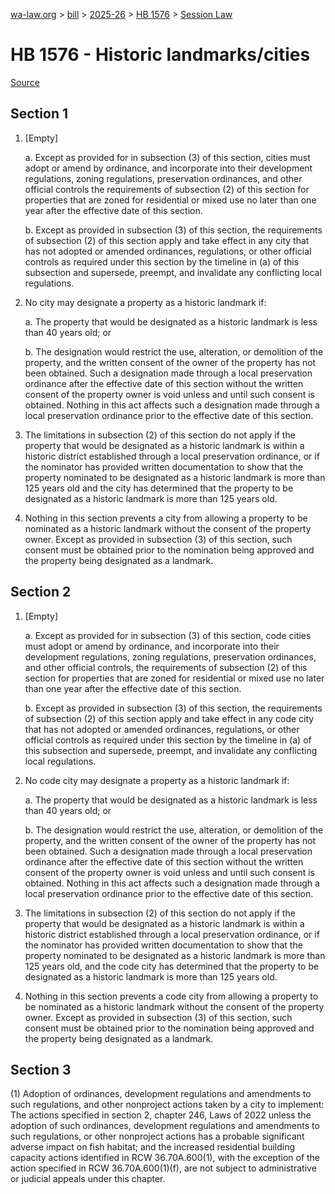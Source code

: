[wa-law.org](/) > [bill](/bill/) > [2025-26](/bill/2025-26/) > [HB 1576](/bill/2025-26/hb/1576/) > [Session Law](/bill/2025-26/hb/1576/S.SL/)

# HB 1576 - Historic landmarks/cities

[Source](http://lawfilesext.leg.wa.gov/biennium/2025-26/Pdf/Bills/Session%20Laws/House/1576-S.SL.pdf)

## Section 1
1. [Empty]

    a. Except as provided for in subsection (3) of this section, cities must adopt or amend by ordinance, and incorporate into their development regulations, zoning regulations, preservation ordinances, and other official controls the requirements of subsection (2) of this section for properties that are zoned for residential or mixed use no later than one year after the effective date of this section.

    b. Except as provided in subsection (3) of this section, the requirements of subsection (2) of this section apply and take effect in any city that has not adopted or amended ordinances, regulations, or other official controls as required under this section by the timeline in (a) of this subsection and supersede, preempt, and invalidate any conflicting local regulations.

2. No city may designate a property as a historic landmark if:

    a. The property that would be designated as a historic landmark is less than 40 years old; or

    b. The designation would restrict the use, alteration, or demolition of the property, and the written consent of the owner of the property has not been obtained. Such a designation made through a local preservation ordinance after the effective date of this section without the written consent of the property owner is void unless and until such consent is obtained. Nothing in this act affects such a designation made through a local preservation ordinance prior to the effective date of this section.

3. The limitations in subsection (2) of this section do not apply if the property that would be designated as a historic landmark is within a historic district established through a local preservation ordinance, or if the nominator has provided written documentation to show that the property nominated to be designated as a historic landmark is more than 125 years old and the city has determined that the property to be designated as a historic landmark is more than 125 years old.

4. Nothing in this section prevents a city from allowing a property to be nominated as a historic landmark without the consent of the property owner. Except as provided in subsection (3) of this section, such consent must be obtained prior to the nomination being approved and the property being designated as a landmark.

## Section 2
1. [Empty]

    a. Except as provided for in subsection (3) of this section, code cities must adopt or amend by ordinance, and incorporate into their development regulations, zoning regulations, preservation ordinances, and other official controls, the requirements of subsection (2) of this section for properties that are zoned for residential or mixed use no later than one year after the effective date of this section.

    b. Except as provided in subsection (3) of this section, the requirements of subsection (2) of this section apply and take effect in any code city that has not adopted or amended ordinances, regulations, or other official controls as required under this section by the timeline in (a) of this subsection and supersede, preempt, and invalidate any conflicting local regulations.

2. No code city may designate a property as a historic landmark if:

    a. The property that would be designated as a historic landmark is less than 40 years old; or

    b. The designation would restrict the use, alteration, or demolition of the property, and the written consent of the owner of the property has not been obtained. Such a designation made through a local preservation ordinance after the effective date of this section without the written consent of the property owner is void unless and until such consent is obtained. Nothing in this act affects such a designation made through a local preservation ordinance prior to the effective date of this section.

3. The limitations in subsection (2) of this section do not apply if the property that would be designated as a historic landmark is within a historic district established through a local preservation ordinance, or if the nominator has provided written documentation to show that the property nominated to be designated as a historic landmark is more than 125 years old, and the code city has determined that the property to be designated as a historic landmark is more than 125 years old.

4. Nothing in this section prevents a code city from allowing a property to be nominated as a historic landmark without the consent of the property owner. Except as provided in subsection (3) of this section, such consent must be obtained prior to the nomination being approved and the property being designated as a landmark.

## Section 3
(1) Adoption of ordinances, development regulations and amendments to such regulations, and other nonproject actions taken by a city to implement: The actions specified in section 2, chapter 246, Laws of 2022 unless the adoption of such ordinances, development regulations and amendments to such regulations, or other nonproject actions has a probable significant adverse impact on fish habitat; and the increased residential building capacity actions identified in RCW 36.70A.600(1), with the exception of the action specified in RCW 36.70A.600(1)(f), are not subject to administrative or judicial appeals under this chapter.
